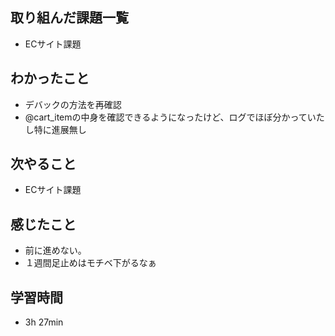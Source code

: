## 取り組んだ課題一覧
- ECサイト課題
## わかったこと
- デバックの方法を再確認
- @cart_itemの中身を確認できるようになったけど、ログでほぼ分かっていたし特に進展無し
## 次やること
- ECサイト課題
## 感じたこと
- 前に進めない。
- １週間足止めはモチベ下がるなぁ
## 学習時間
- 3h 27min